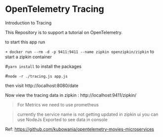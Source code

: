 # OpenTelemetry Tracing

Introduction to Tracing

This Repository is to support a tutorial on OpenTelemetry.

to start this app run

`➜ docker run --rm -d -p 9411:9411 --name zipkin openzipkin/zipkin` to start a zipkin container

#`yarn install` to install the packages

#`node -r ./tracing.js app.js`

then visit http://localhost:8080/date

Now view the tracing data in zipkin : http://localhost:9411/zipkin/

> For Metrics we need to use prometheus

> currently the service name is not getting updated in zipkin ui
> you can use NodeJs Exported to see data in console

Ref: https://github.com/kubowania/opentelemetry-movies-microservices
